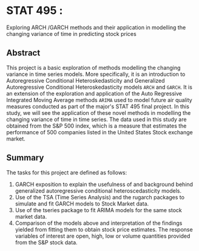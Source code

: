 # STAT 495 : 

Exploring ARCH /GARCH methods and their application in modelling the changing variance of time in predicting stock prices

## Abstract

This project is a basic exploration of methods modelling the changing variance in time series models. More specifically, it is an introduction to Autoregressive Conditional Heteroskedasticity and Generalized Autoregressive Conditional Heteroskedasticity models `ARCH` and `GARCH`. It is an extension of the exploration and application of the Auto Regressive Integrated Moving Average methods `ARIMA` used to model future air quality measures conducted as part of the major's STAT 495 final project. In this study, we will see the application of these novel methods in modelling the changing variance of time in time series. The data used in this study are obtained from the S&P 500 index, which is a measure that estimates the performance of 500 companies listed in the United States Stock exchange market.

## Summary

The tasks for this project are defined as follows:

1. GARCH exposition to explain the usefulness of and background behind generalized autoregressive conditional heteroscedasticity models.
2. Use of the TSA (Time Series Analysis) and the rugarch packages to simulate and fit GARCH models to Stock Market data.
3. Use of the tseries package to fit ARIMA models for the same stock market data.
4. Comparison of the models above and interpretation of the findings yielded from fitting them to obtain stock price estimates. The response variables of interest are open, high, low or volume quantities provided from the S&P stock data.
